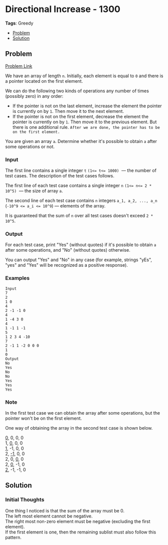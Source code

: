 # Directional Increase - 1300
**Tags**: Greedy  
- [Problem](#problem)
- [Solution](#solution)

## Problem
[Problem Link](https://codeforces.com/problemset/problem/1693/A)  

We have an array of length `n`. Initially, each element is equal to `0` and there is a pointer located on the first element.  

We can do the following two kinds of operations any number of times (possibly zero) in any order:  

- If the pointer is not on the last element, increase the element the pointer is currently on by `1`. Then move it to the next element.
- If the pointer is not on the first element, decrease the element the pointer is currently on by `1`. Then move it to the previous element.
But there is one additional rule. `After we are done, the pointer has to be on the first element.`  

You are given an array `a`. Determine whether it's possible to obtain `a` after some operations or not.  
  
### Input
The first line contains a single integer `t` `(1<= t<= 1000)`  — the number of test cases. The description of the test cases follows.  

The first line of each test case contains a single integer `n` `(1<= n<= 2 * 10^5)`  — the size of array `a`.  

The second line of each test case contains `n` integers `a_1, a_2, ..., a_n` (`-10^9 <= a_i <= 10^9`) — elements of the array.  

It is guaranteed that the sum of `n` over all test cases doesn't exceed `2 * 10^5`.  
  
### Output
For each test case, print "Yes" (without quotes) if it's possible to obtain `a` after some operations, and "No" (without quotes) otherwise.  

You can output "Yes" and "No" in any case (for example, strings "yEs", "yes" and "Yes" will be recognized as a positive response).

### Examples
```
Input
7
2
1 0
4
2 -1 -1 0
4
1 -4 3 0
4
1 -1 1 -1
5
1 2 3 4 -10
7
2 -1 1 -2 0 0 0
1
0
Output
No
Yes
No
No
Yes
Yes
Yes
```

### Note
In the first test case we can obtain the array after some operations, but the pointer won't be on the first element.  

One way of obtaining the array in the second test case is shown below.  

<ins>0</ins>, 0, 0, 0  
1, <ins>0</ins>, 0, 0  
<ins>1</ins>, -1, 0, 0  
2, <ins>-1</ins>, 0, 0  
2, 0, <ins>0</ins>, 0  
2, <ins>0</ins>, -1, 0  
<ins>2</ins>, -1, -1, 0  

## Solution

### Initial Thoughts
One thing I noticed is that the sum of the array must be 0.  
The left most element cannot be negative.  
The right most non-zero element must be negative (excluding the first element).  
If the first element is one, then the remaining sublist must also follow this pattern.  
